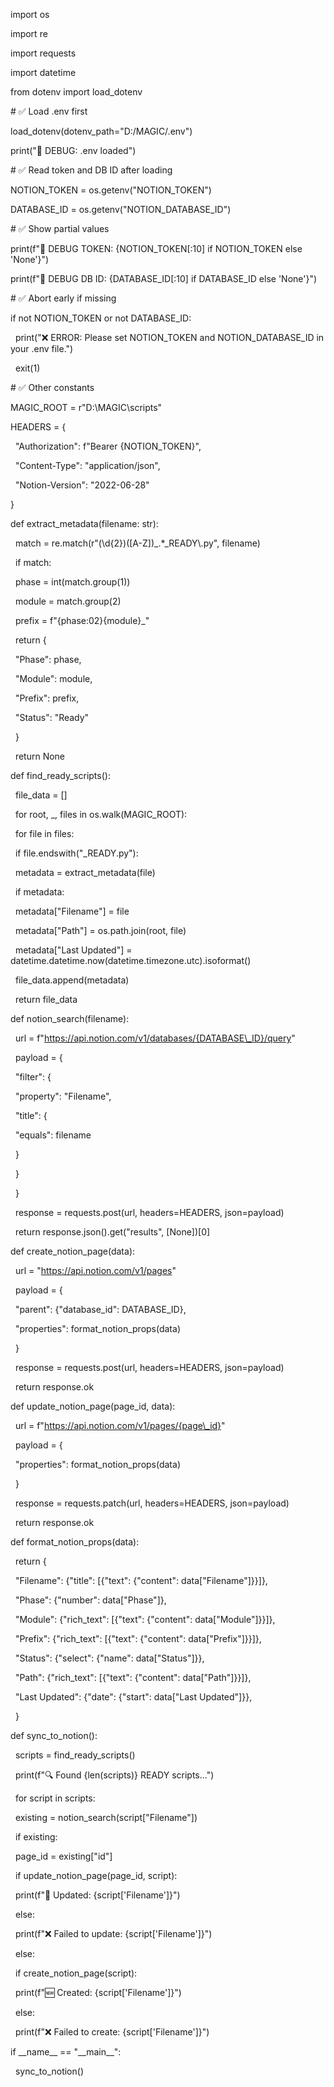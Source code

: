 import os

import re

import requests

import datetime

from dotenv import load\_dotenv



\# ✅ Load .env first

load\_dotenv(dotenv\_path="D:/MAGIC/.env")

print("🔁 DEBUG: .env loaded")



\# ✅ Read token and DB ID after loading

NOTION\_TOKEN = os.getenv("NOTION\_TOKEN")

DATABASE\_ID = os.getenv("NOTION\_DATABASE\_ID")



\# ✅ Show partial values

print(f"🔁 DEBUG TOKEN: {NOTION\_TOKEN\[:10] if NOTION\_TOKEN else 'None'}")

print(f"🔁 DEBUG DB ID: {DATABASE\_ID\[:10] if DATABASE\_ID else 'None'}")



\# ✅ Abort early if missing

if not NOTION\_TOKEN or not DATABASE\_ID:

&nbsp;   print("❌ ERROR: Please set NOTION\_TOKEN and NOTION\_DATABASE\_ID in your .env file.")

&nbsp;   exit(1)



\# ✅ Other constants

MAGIC\_ROOT = r"D:\\MAGIC\\scripts"



HEADERS = {

&nbsp;   "Authorization": f"Bearer {NOTION\_TOKEN}",

&nbsp;   "Content-Type": "application/json",

&nbsp;   "Notion-Version": "2022-06-28"

}



def extract\_metadata(filename: str):

&nbsp;   match = re.match(r"(\\d{2})(\[A-Z])\_.\*\_READY\\.py", filename)

&nbsp;   if match:

&nbsp;       phase = int(match.group(1))

&nbsp;       module = match.group(2)

&nbsp;       prefix = f"{phase:02}{module}\_"

&nbsp;       return {

&nbsp;           "Phase": phase,

&nbsp;           "Module": module,

&nbsp;           "Prefix": prefix,

&nbsp;           "Status": "Ready"

&nbsp;       }

&nbsp;   return None



def find\_ready\_scripts():

&nbsp;   file\_data = \[]

&nbsp;   for root, \_, files in os.walk(MAGIC\_ROOT):

&nbsp;       for file in files:

&nbsp;           if file.endswith("\_READY.py"):

&nbsp;               metadata = extract\_metadata(file)

&nbsp;               if metadata:

&nbsp;                   metadata\["Filename"] = file

&nbsp;                   metadata\["Path"] = os.path.join(root, file)

&nbsp;                   metadata\["Last Updated"] = datetime.datetime.now(datetime.timezone.utc).isoformat()

&nbsp;                   file\_data.append(metadata)

&nbsp;   return file\_data



def notion\_search(filename):

&nbsp;   url = f"https://api.notion.com/v1/databases/{DATABASE\_ID}/query"

&nbsp;   payload = {

&nbsp;       "filter": {

&nbsp;           "property": "Filename",

&nbsp;           "title": {

&nbsp;               "equals": filename

&nbsp;           }

&nbsp;       }

&nbsp;   }

&nbsp;   response = requests.post(url, headers=HEADERS, json=payload)

&nbsp;   return response.json().get("results", \[None])\[0]



def create\_notion\_page(data):

&nbsp;   url = "https://api.notion.com/v1/pages"

&nbsp;   payload = {

&nbsp;       "parent": {"database\_id": DATABASE\_ID},

&nbsp;       "properties": format\_notion\_props(data)

&nbsp;   }

&nbsp;   response = requests.post(url, headers=HEADERS, json=payload)

&nbsp;   return response.ok



def update\_notion\_page(page\_id, data):

&nbsp;   url = f"https://api.notion.com/v1/pages/{page\_id}"

&nbsp;   payload = {

&nbsp;       "properties": format\_notion\_props(data)

&nbsp;   }

&nbsp;   response = requests.patch(url, headers=HEADERS, json=payload)

&nbsp;   return response.ok



def format\_notion\_props(data):

&nbsp;   return {

&nbsp;       "Filename": {"title": \[{"text": {"content": data\["Filename"]}}]},

&nbsp;       "Phase": {"number": data\["Phase"]},

&nbsp;       "Module": {"rich\_text": \[{"text": {"content": data\["Module"]}}]},

&nbsp;       "Prefix": {"rich\_text": \[{"text": {"content": data\["Prefix"]}}]},

&nbsp;       "Status": {"select": {"name": data\["Status"]}},

&nbsp;       "Path": {"rich\_text": \[{"text": {"content": data\["Path"]}}]},

&nbsp;       "Last Updated": {"date": {"start": data\["Last Updated"]}},

&nbsp;   }



def sync\_to\_notion():

&nbsp;   scripts = find\_ready\_scripts()

&nbsp;   print(f"🔍 Found {len(scripts)} READY scripts...")



&nbsp;   for script in scripts:

&nbsp;       existing = notion\_search(script\["Filename"])

&nbsp;       if existing:

&nbsp;           page\_id = existing\["id"]

&nbsp;           if update\_notion\_page(page\_id, script):

&nbsp;               print(f"🔁 Updated: {script\['Filename']}")

&nbsp;           else:

&nbsp;               print(f"❌ Failed to update: {script\['Filename']}")

&nbsp;       else:

&nbsp;           if create\_notion\_page(script):

&nbsp;               print(f"🆕 Created: {script\['Filename']}")

&nbsp;           else:

&nbsp;               print(f"❌ Failed to create: {script\['Filename']}")



if \_\_name\_\_ == "\_\_main\_\_":

&nbsp;   sync\_to\_notion()
